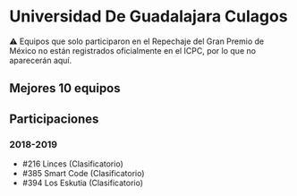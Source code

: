 # Universidad De Guadalajara Culagos

:warning: Equipos que solo participaron en el Repechaje del Gran Premio de México no están registrados oficialmente en el ICPC, por lo que no aparecerán aquí.

## Mejores 10 equipos


## Participaciones

### 2018-2019

- #216 Linces (Clasificatorio)
- #385 Smart Code (Clasificatorio)
- #394 Los Eskutia (Clasificatorio)



